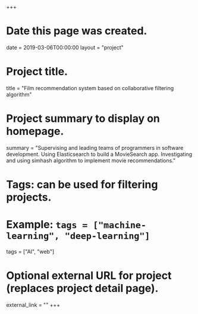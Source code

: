 +++
# Date this page was created.
date = 2019-03-06T00:00:00
layout = "project"

# Project title.
title = "Film recommendation system based on collaborative filtering algorithm"

# Project summary to display on homepage.
summary = "Supervising and leading teams of programmers in software development. Using Elasticsearch to build a MovieSearch app. Investigating and using simhash algorithm to implement movie recommendations."

# Tags: can be used for filtering projects.
# Example: `tags = ["machine-learning", "deep-learning"]`
tags = ["AI", "web"]

# Optional external URL for project (replaces project detail page).
external_link = ""
+++
